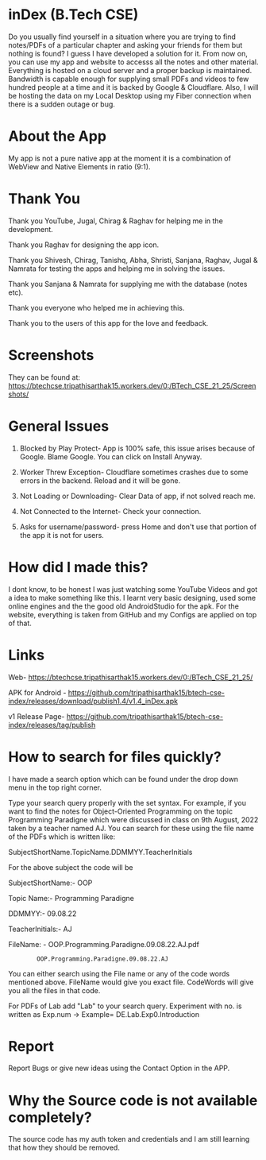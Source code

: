 # inDex (B.Tech CSE)
Do you usually find yourself in a situation where you are trying to find notes/PDFs of a particular chapter and asking your friends for them but nothing is found? I guess I have developed a solution for it. From now on, you can use my app and website to accesss all the notes and other material. Everything is hosted on a cloud server and a proper backup is maintained. Bandwidth is capable enough for supplying small PDFs and videos to few hundred people at a time and it is backed by Google & Cloudflare. Also, I will be hosting the data on my Local Desktop using my Fiber connection when there is a sudden outage or bug.

# About the App
My app is not a pure native app at the moment it is a combination of WebView and Native Elements in ratio (9:1).

# Thank You
Thank you YouTube, Jugal, Chirag & Raghav for helping me in the development.

Thank you Raghav for designing the app icon.

Thank you Shivesh, Chirag, Tanishq, Abha, Shristi, Sanjana, Raghav, Jugal & Namrata for testing the apps and helping me in solving the issues.

Thank you Sanjana & Namrata for supplying me with the database (notes etc).

Thank you everyone who helped me in achieving this. 

Thank you to the users of this app for the love and feedback.

# Screenshots

They can be found at: https://btechcse.tripathisarthak15.workers.dev/0:/BTech_CSE_21_25/Screenshots/

# General Issues

1. Blocked by Play Protect- App is 100% safe, this issue arises because of Google. Blame Google. You can click on Install Anyway.

2. Worker Threw Exception- Cloudflare sometimes crashes due to some errors in the backend. Reload and it will be gone. 

3. Not Loading or Downloading- Clear Data of app, if not solved reach me.

4. Not Connected to the Internet- Check your connection.

5. Asks for username/password- press Home and don't use that portion of the app it is not for users.

 
# How did I made this?
I dont know, to be honest I was just watching some YouTube Videos and got a idea to make something like this. I learnt very basic designing, used some online engines and the the good old AndroidStudio for the apk. For the website, everything is taken from GitHub and my Configs are applied on top of that. 

# Links

Web- https://btechcse.tripathisarthak15.workers.dev/0:/BTech_CSE_21_25/


APK for Android - https://github.com/tripathisarthak15/btech-cse-index/releases/download/publish1.4/v1.4_inDex.apk


v1 Release Page- https://github.com/tripathisarthak15/btech-cse-index/releases/tag/publish


# How to search for files quickly?
I have made a search option which can be found under the drop down menu in the top right corner.

Type your search query properly with the set syntax. For example, if you want to find the notes for Object-Oriented Programming on the topic Programming Paradigne which were discussed in class on 9th August, 2022 taken by a teacher named AJ. You can search for these using the file name of the PDFs which is written like:


 SubjectShortName.TopicName.DDMMYY.TeacherInitials
 
 For the above subject the code will be
 
 SubjectShortName:- OOP
 
 Topic Name:- Programming Paradigne
 
 DDMMYY:- 09.08.22
 
 TeacherInitials:- AJ
 

FileName: - OOP.Programming.Paradigne.09.08.22.AJ.pdf
 
            OOP.Programming.Paradigne.09.08.22.AJ
 
            
You can either search using the File name or any of the code words mentioned above. FileName would give you exact file. CodeWords will give you all the files in that code.


For PDFs of Lab add "Lab" to your search query. Experiment with no. is written as Exp.num -> Example= DE.Lab.Exp0.Introduction


# Report
Report Bugs or give new ideas using the Contact Option in the APP.


# Why the Source code is not available completely?

The source code has my auth token and credentials and I am still learning that how they should be removed. 
